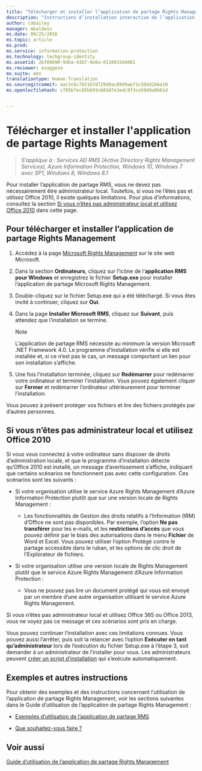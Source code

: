 ```yaml
---
title: "Télécharger et installer l’application de partage Rights Management | Azure Information Protection"
description: "Instructions d’installation interactive de l’application de partage RMS pour Windows dans le but de partager des documents avec d’autres utilisateurs en toute sécurité."
author: cabailey
manager: mbaldwin
ms.date: 09/25/2016
ms.topic: article
ms.prod: 
ms.service: information-protection
ms.technology: techgroup-identity
ms.assetid: 2bf09690-9dba-43b7-9e0a-0110915d4081
ms.reviewer: esaggese
ms.suite: ems
translationtype: Human Translation
ms.sourcegitcommit: aac3c6c7b5167d729d9ac89d9ae71c50dd1b6a10
ms.openlocfilehash: c705bfec85bb93cb03d7e3edc9f3ce5949a8b61d


---
```


# Télécharger et installer l'application de partage Rights Management

>*S’applique à : Services AD RMS (Active Directory Rights Management Services), Azure Information Protection, Windows 10, Windows 7 avec SP1, Windows 8, Windows 8.1*

Pour installer l’application de partage RMS, vous ne devez pas nécessairement être administrateur local. Toutefois, si vous ne l’êtes pas et utilisez Office 2010, il existe quelques limitations. Pour plus d’informations, consultez la section [Si vous n’êtes pas administrateur local et utilisez Office 2010](#if-you-are-not-a-local-administrator-and-use-office-2010) dans cette page.

## Pour télécharger et installer l’application de partage Rights Management

1.  Accédez à la page [Microsoft Rights Management](http://go.microsoft.com/fwlink/?LinkId=303970) sur le site web Microsoft.

2.  Dans la section **Ordinateurs**, cliquez sur l’icône de l’**application RMS pour Windows** et enregistrez le fichier **Setup.exe** pour installer l’application de partage Microsoft Rights Management.

3.  Double-cliquez sur le fichier Setup.exe qui a été téléchargé. Si vous êtes invité à continuer, cliquez sur **Oui**.

4.  Dans la page **Installer Microsoft RMS**, cliquez sur **Suivant**, puis attendez que l’installation se termine.

    > [!NOTE]
    > L’application de partage RMS nécessite au minimum la version Microsoft .NET Framework 4.0. Le programme d’installation vérifie si elle est installée et, si ce n’est pas le cas, un message comportant un lien pour son installation s’affiche.

5.  Une fois l’installation terminée, cliquez sur **Redémarrer** pour redémarrer votre ordinateur et terminer l’installation. Vous pouvez également cliquer sur **Fermer** et redémarrer l’ordinateur ultérieurement pour terminer l’installation.

Vous pouvez à présent protéger vos fichiers et lire des fichiers protégés par d’autres personnes.

## Si vous n’êtes pas administrateur local et utilisez Office 2010
Si vous vous connectez à votre ordinateur sans disposer de droits d’administration locale, et que le programme d’installation détecte qu’Office 2010 est installé, un message d’avertissement s’affiche, indiquant que certains scénarios ne fonctionnent pas avec cette configuration. Ces scénarios sont les suivants :

-   Si votre organisation utilise le service Azure Rights Management d’Azure Information Protection plutôt que sur une version locale de Rights Management :

    -   Les fonctionnalités de Gestion des droits relatifs à l’Information (IRM) d’Office ne sont pas disponibles. Par exemple, l’option **Ne pas transférer** pour les e-mails, et les **restrictions d’accès** que vous pouvez définir par le biais des autorisations dans le menu **Fichier** de Word et Excel. Vous pouvez utiliser l’option Protégé contre le partage accessible dans le ruban, et les options de clic droit de l’Explorateur de fichiers.

-   Si votre organisation utilise une version locale de Rights Management plutôt que le service Azure Rights Management d’Azure Information Protection :

    -   Vous ne pouvez pas lire un document protégé qui vous est envoyé par un membre d’une autre organisation utilisant le service Azure Rights Management.

Si vous n’êtes pas administrateur local et utilisez Office 365 ou Office 2013, vous ne voyez pas ce message et ces scénarios sont pris en charge.

Vous pouvez continuer l’installation avec ces limitations connues. Vous pouvez aussi l’arrêter, puis soit la relancer avec l’option **Exécuter en tant qu’administrateur** lors de l’exécution du fichier Setup.exe à l’étape 3, soit demander à un administrateur de l’installer pour vous. Les administrateurs peuvent [créer un script d’installation](sharing-app-admin-guide.md#automatic-deployment-for-the-microsoft-rights-management-sharing-application) qui s’exécute automatiquement.

## Exemples et autres instructions
Pour obtenir des exemples et des instructions concernant l’utilisation de l’application de partage Rights Management, voir les sections suivantes dans le Guide d’utilisation de l’application de partage Rights Management :

-   [Exemples d’utilisation de l’application de partage RMS](sharing-app-user-guide.md#examples-for-using-the-rms-sharing-application)

-   [Que souhaitez-vous faire ?](sharing-app-user-guide.md#what-do-you-want-to-do)

## Voir aussi
[Guide d’utilisation de l’application de partage Rights Management](sharing-app-user-guide.md)




<!--HONumber=Sep16_HO4-->


